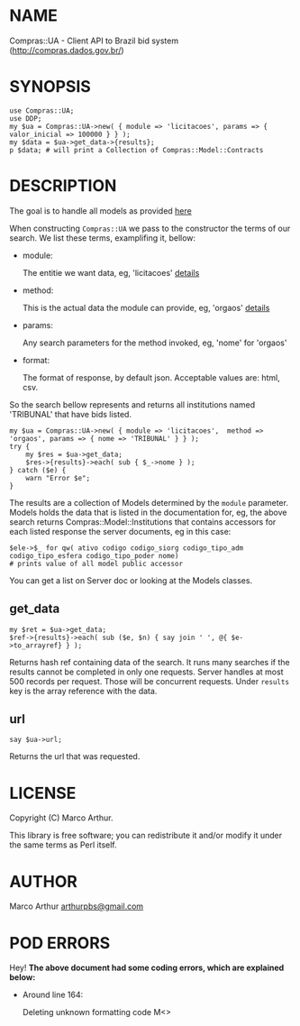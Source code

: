 # NAME

Compras::UA - Client API to Brazil bid system (http://compras.dados.gov.br/)

# SYNOPSIS

    use Compras::UA;
    use DDP;
    my $ua = Compras::UA->new( { module => 'licitacoes', params => { valor_inicial => 100000 } } );
    my $data = $ua->get_data->{results};
    p $data; # will print a Collection of Compras::Model::Contracts

# DESCRIPTION

The goal is to handle all models as provided [here](http://compras.dados.gov.br/docs/home.html)

When constructing `Compras::UA` we pass to the constructor the terms of our search.
We list these terms, examplifing it, bellow:

- module:

    The entitie we want data, eg, 'licitacoes' [details](http://compras.dados.gov.br/docs/detalhe-licitacao.html)

- method:

    This is the actual data the module can provide, eg, 'orgaos' [details](http://compras.dados.gov.br/docs/licitacoes/v1/orgaos.html)

- params: 

    Any search parameters for the method invoked, eg, 'nome' for 'orgaos'

- format: 

    The format of response, by default json. Acceptable values are: html, csv.

So the search bellow represents and returns all institutions named 'TRIBUNAL' that have bids listed.

    my $ua = Compras::UA->new( { module => 'licitacoes',  method => 'orgaos', params => { nome => 'TRIBUNAL' } } );
    try {
        my $res = $ua->get_data;
        $res->{results}->each( sub { $_->nome } );
    } catch ($e) {
        warn "Error $e";
    }

The results are a collection of Models determined by the `module` parameter.
Models holds the data that is listed in the documentation for, eg, the above
search returns Compras::Model::Institutions that contains accessors for
each listed response the server documents, eg in this case:

    $ele->$_ for qw( ativo codigo codigo_siorg codigo_tipo_adm codigo_tipo_esfera codigo_tipo_poder nome)
    # prints value of all model public accessor

You can get a list on Server doc or looking at the Models classes.

## get\_data

    my $ret = $ua->get_data;
    $ref->{results}->each( sub ($e, $n) { say join ' ', @{ $e->to_arrayref} } );

Returns hash ref containing data of the search. It runs many searches if the results cannot be completed
in only one requests. Server handles at most 500 records per request. Those will
be concurrent requests. Under `results` key is the array reference with the
data.

## url

    say $ua->url;

Returns the url that was requested.

# LICENSE

Copyright (C) Marco Arthur.

This library is free software; you can redistribute it and/or modify
it under the same terms as Perl itself.

# AUTHOR

Marco Arthur <arthurpbs@gmail.com>

# POD ERRORS

Hey! **The above document had some coding errors, which are explained below:**

- Around line 164:

    Deleting unknown formatting code M<>
